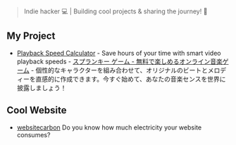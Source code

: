 >Indie hacker 💻 | Building cool projects & sharing the journey! 🚀

## My Project

- [Playback Speed Calculator](https://playbackspeedcalculator.online/) - Save hours of your time with smart video playback speeds
​- [スプランキー ゲーム - 無料で楽しめるオンライン音楽ゲーム](https://sprunkigamebox.online) - 個性的なキャラクターを組み合わせて、オリジナルのビートとメロディーを直感的に作成できます。今すぐ始めて、あなたの音楽センスを世界に披露しましょう！

## Cool Website

- [websitecarbon](https://www.websitecarbon.com/website/sprunkigamebox-online/) Do you know how much electricity your website consumes?
